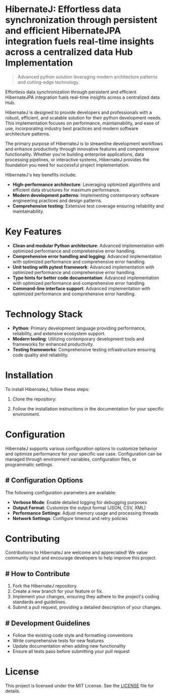 <!-- fallback_HibernateJ_20251026185147_47644 -->

# HibernateJ: Effortless data synchronization through persistent and efficient HibernateJPA integration fuels real-time insights across a centralized data Hub Implementation
> Advanced python solution leveraging modern architecture patterns and cutting-edge technology.

Effortless data synchronization through persistent and efficient HibernateJPA integration fuels real-time insights across a centralized data Hub.

HibernateJ is designed to provide developers and professionals with a robust, efficient, and scalable solution for their python development needs. This implementation focuses on performance, maintainability, and ease of use, incorporating industry best practices and modern software architecture patterns.

The primary purpose of HibernateJ is to streamline development workflows and enhance productivity through innovative features and comprehensive functionality. Whether you're building enterprise applications, data processing pipelines, or interactive systems, HibernateJ provides the foundation you need for successful project implementation.

HibernateJ's key benefits include:

* **High-performance architecture**: Leveraging optimized algorithms and efficient data structures for maximum performance.
* **Modern development patterns**: Implementing contemporary software engineering practices and design patterns.
* **Comprehensive testing**: Extensive test coverage ensuring reliability and maintainability.

# Key Features

* **Clean and modular Python architecture**: Advanced implementation with optimized performance and comprehensive error handling.
* **Comprehensive error handling and logging**: Advanced implementation with optimized performance and comprehensive error handling.
* **Unit testing with pytest framework**: Advanced implementation with optimized performance and comprehensive error handling.
* **Type hints for better code documentation**: Advanced implementation with optimized performance and comprehensive error handling.
* **Command-line interface support**: Advanced implementation with optimized performance and comprehensive error handling.

# Technology Stack

* **Python**: Primary development language providing performance, reliability, and extensive ecosystem support.
* **Modern tooling**: Utilizing contemporary development tools and frameworks for enhanced productivity.
* **Testing frameworks**: Comprehensive testing infrastructure ensuring code quality and reliability.

# Installation

To install HibernateJ, follow these steps:

1. Clone the repository:


2. Follow the installation instructions in the documentation for your specific environment.

# Configuration

HibernateJ supports various configuration options to customize behavior and optimize performance for your specific use case. Configuration can be managed through environment variables, configuration files, or programmatic settings.

## # Configuration Options

The following configuration parameters are available:

* **Verbose Mode**: Enable detailed logging for debugging purposes
* **Output Format**: Customize the output format (JSON, CSV, XML)
* **Performance Settings**: Adjust memory usage and processing threads
* **Network Settings**: Configure timeout and retry policies

# Contributing

Contributions to HibernateJ are welcome and appreciated! We value community input and encourage developers to help improve this project.

## # How to Contribute

1. Fork the HibernateJ repository.
2. Create a new branch for your feature or fix.
3. Implement your changes, ensuring they adhere to the project's coding standards and guidelines.
4. Submit a pull request, providing a detailed description of your changes.

## # Development Guidelines

* Follow the existing code style and formatting conventions
* Write comprehensive tests for new features
* Update documentation when adding new functionality
* Ensure all tests pass before submitting your pull request

# License

This project is licensed under the MIT License. See the [LICENSE](https://github.com/demaagro/HibernateJ/blob/main/LICENSE) file for details.

